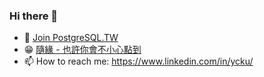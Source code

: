 ### Hi there 👋
- :elephant: [Join PostgreSQL.TW](https://www.facebook.com/groups/pgsql.tw)
- 😁 [隨緣 - 也許你會不小心點到](https://ycku.csie.org/)
- 📫 How to reach me: https://www.linkedin.com/in/ycku/

<!--
**ycku/ycku** is a ✨ _special_ ✨ repository because its `README.md` (this file) appears on your GitHub profile.

Here are some ideas to get you started:

- 🔭 I’m currently working on ...
- 🌱 I’m currently learning ...
- 👯 I’m looking to collaborate on ...
- 🤔 I’m looking for help with ...
- 💬 Ask me about ...
- 📫 How to reach me: ...
- 😄 Pronouns: ...
- ⚡ Fun fact: ...
-->
